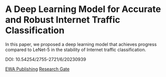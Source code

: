 # A Deep Learning Model for Accurate and Robust Internet Traffic Classification

In this paper, we proposed a deep learning model that achieves progress compared to LeNet-5 in the stability of Internet traffic classification.

DOI: 10.54254/2755-2721/6/20230939

[EWA Publishing](https://www.ewadirect.com/proceedings/ace/article/view/2137)
[Research Gate](https://www.researchgate.net/publication/372209112_A_deep_learning_model_for_accurate_and_robust_internet_traffic_classification)
